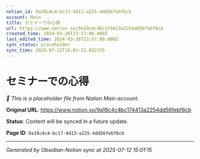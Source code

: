 ```yaml
---
notion_id: 9a19c4c4-bc17-4413-a225-4dd56febf6cb
account: Main
title: セミナーでの心得
url: https://www.notion.so/9a19c4c4bc174413a2254dd56febf6cb
created_time: 2024-03-26T23:57:00.000Z
last_edited_time: 2024-03-26T23:57:00.000Z
sync_status: placeholder
sync_time: 2025-07-12T15:01:15.032376
---
```


# セミナーでの心得

*🔄 This is a placeholder file from Notion Main account.*

**Original URL**: https://www.notion.so/9a19c4c4bc174413a2254dd56febf6cb

**Status**: Content will be synced in a future update.

**Page ID**: `9a19c4c4-bc17-4413-a225-4dd56febf6cb`

---

*Generated by Obsidian-Notion sync at 2025-07-12 15:01:15*
